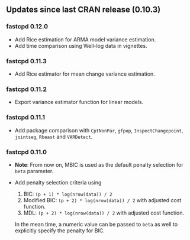 ## Updates since last CRAN release (0.10.3)

### fastcpd 0.12.0

*   Add Rice estimation for ARMA model variance estimation.
*   Add time comparison using Well-log data in vignettes.

### fastcpd 0.11.3

*   Add Rice estimator for mean change variance estimation.

### fastcpd 0.11.2

*   Export variance estimator function for linear models.

### fastcpd 0.11.1

*   Add package comparison with `CptNonPar`, `gfpop`, `InspectChangepoint`,
    `jointseg`, `Rbeast` and `VARDetect`.

### fastcpd 0.11.0

*   **Note**: From now on, MBIC is used as the default penalty selection for
    `beta` parameter.
*   Add penalty selection criteria using

    1. BIC: `(p + 1) * log(nrow(data)) / 2`
    1. Modified BIC: `(p + 2) * log(nrow(data)) / 2` with adjusted cost
       function.
    1. MDL: `(p + 2) * log(nrow(data)) / 2` with adjusted cost function.

    In the mean time, a numeric value can be passed to `beta` as well to
    explicitly specify the penalty for BIC.
